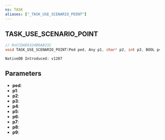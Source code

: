 ```yaml
---
ns: TASK
aliases: ["_TASK_USE_SCENARIO_POINT"]
---
```

## TASK_USE_SCENARIO_POINT

```c
// 0xCCDAE6324B6A821C
void TASK_USE_SCENARIO_POINT(Ped ped, Any p1, char* p2, int p3, BOOL p4, BOOL p5, Hash p6, BOOL p7, float p8, BOOL p9);
```

```
NativeDB Introduced: v1207
```

## Parameters
* **ped**:
* **p1**:
* **p2**:
* **p3**:
* **p4**:
* **p5**:
* **p6**:
* **p7**:
* **p8**:
* **p9**:
